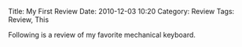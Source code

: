 Title: My First Review
Date: 2010-12-03 10:20
Category: Review
Tags: Review, This

Following is a review of my favorite mechanical keyboard.